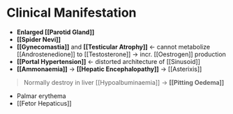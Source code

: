 # Clinical Manifestation
- **Enlarged [[Parotid Gland]]**
- **[[Spider Nevi]]**
- **[[Gynecomastia]]** and **[[Testicular Atrophy]]** <- cannot metabolize [[Androstenedione]] to [[Testosterone]] -> incr. [[Oestrogen]] production
- **[[Portal Hypertension]]** <- distorted architecture of [[Sinusoid]]
- **[[Ammonaemia]]** -> **[[Hepatic Encephalopathy]]** -> [[Asterixis]]
> Normally destroy in liver
> [[Hypoalbuminaemia]] -> **[[Pitting Oedema]]**
- Palmar erythema
- [[Fetor Hepaticus]]